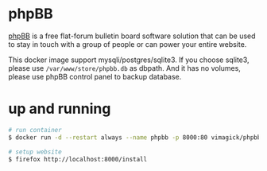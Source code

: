 phpBB
=====

[phpBB][1] is a free flat-forum bulletin board software solution
that can be used to stay in touch with a group of people
or can power your entire website.

This docker image support mysqli/postgres/sqlite3.
If you choose sqlite3, please use `/var/www/store/phpbb.db` as dbpath.
And it has no volumes, please use phpBB control panel to backup database.

# up and running

```bash
# run container
$ docker run -d --restart always --name phpbb -p 8000:80 vimagick/phpbb

# setup website
$ firefox http://localhost:8000/install
```

[1]: https://www.phpbb.com/
